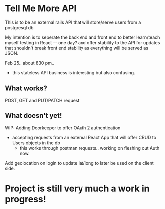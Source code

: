 # Tell Me More API

This is to be an external rails API that will store/serve users from a postgresql db

My intention is to seperate the back end and front end to better learn/teach myself testing in React -- one day?
and offer stability to the API for updates that shouldn't break front end stability as everything will
be served as JSON.

Feb 25.. about 830 pm.. 
  - this stateless API business is interesting but also confusing.

## What works?
  POST, GET and PUT/PATCH request

## What doesn't yet!

WIP:
  Adding Doorkeeper to offer OAuth 2 authentication
  * accepting requests from an external React App that will offer CRUD to Users objects in the db
    - this works through postman requests.. working on fleshing out Auth now.
    
  Add geolocation on login to update lat/long to later be used on the client side.
  
# Project is still very much a work in progress!
